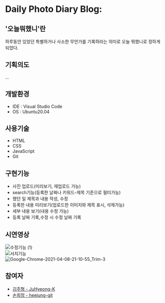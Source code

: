 # Daily Photo Diary Blog:

## '오늘뭐했니'란
하루동안 있었던 특별하거나 사소한 무언가를 기록하라는 의미로 오늘 뭐했니로 정하게 되었다.

## 기획의도
...

## 개발환경
- IDE : Visual Studio Code   
- OS : Ubuntu20.04   

## 사용기술
- HTML   
- CSS     
- JavaScript    
- Git  

## 구현기능
- 사진 업로드(미리보기, 재업로드 가능)         
- search기능(등록한 날짜나 키워드-제목 기준으로 필터가능)    
- 했던 일 제목과 내용 작성, 수정         
- 등록한 내용 미리보기(업로드한 이미지와 제목 표시, 삭제가능)
- 세부 내용 보기(내용 수정 가능)    
- 등록 날짜 기록,수정 시 수정 날짜 기록            




## 시연영상
![수정기능 (1)](https://user-images.githubusercontent.com/64240637/114993458-cfb70480-9ed6-11eb-8369-fe26525bd70c.gif)
<br>
![서치기능](https://user-images.githubusercontent.com/64240637/114993439-c9c12380-9ed6-11eb-992b-229bdee7e200.gif)
<br>
![Google-Chrome-2021-04-08-21-10-55_Trim-_3_](https://user-images.githubusercontent.com/64240637/114994261-8fa45180-9ed7-11eb-979a-9713e94c0e16.gif)


## 참여자   
- [김주형 - JuHyeong-K](https://github.com/JuHyeong-K)
- [손희정 - heejung-gjt](https://github.com/heejung-gjt)
